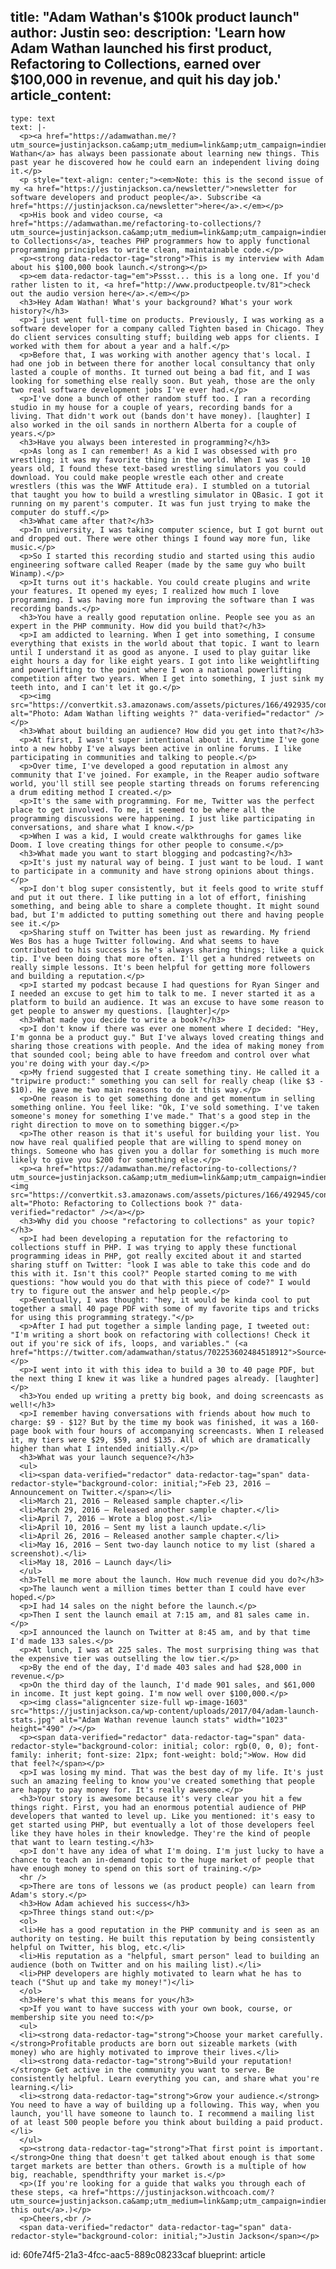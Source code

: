 title: "Adam Wathan's $100k product launch"
author: Justin
seo:
  description: 'Learn how Adam Wathan launched his first product, Refactoring to Collections, earned over $100,000 in revenue, and quit his day job.'
article_content:
  -
    type: text
    text: |-
      <p><a href="https://adamwathan.me/?utm_source=justinjackson.ca&amp;utm_medium=link&amp;utm_campaign=indienewsletter">Adam Wathan</a> has always been passionate about learning new things. This past year he discovered how he could earn an independent living doing it.</p>
      <p style="text-align: center;"><em>Note: this is the second issue of my <a href="https://justinjackson.ca/newsletter/">newsletter for software developers and product people</a>. Subscribe <a href="https://justinjackson.ca/newsletter">here</a>.</em></p>
      <p>His book and video course, <a href="https://adamwathan.me/refactoring-to-collections/?utm_source=justinjackson.ca&amp;utm_medium=link&amp;utm_campaign=indienewsletter">Refactoring to Collections</a>, teaches PHP programmers how to apply functional programming principles to write clean, maintainable code.</p>
      <p><strong data-redactor-tag="strong">This is my interview with Adam about his $100,000 book launch.</strong></p>
      <p><em data-redactor-tag="em">Pssst... this is a long one. If you'd rather listen to it, <a href="http://www.productpeople.tv/81">check out the audio version here</a>.</em></p>
      <h3>Hey Adam Wathan! What's your background? What's your work history?</h3>
      <p>I just went full-time on products. Previously, I was working as a software developer for a company called Tighten based in Chicago. They do client services consulting stuff; building web apps for clients. I worked with them for about a year and a half.</p>
      <p>Before that, I was working with another agency that's local. I had one job in between there for another local consultancy that only lasted a couple of months. It turned out being a bad fit, and I was looking for something else really soon. But yeah, those are the only two real software development jobs I've ever had.</p>
      <p>I've done a bunch of other random stuff too. I ran a recording studio in my house for a couple of years, recording bands for a living. That didn't work out (bands don't have money). [laughter] I also worked in the oil sands in northern Alberta for a couple of years.</p>
      <h3>Have you always been interested in programming?</h3>
      <p>As long as I can remember! As a kid I was obsessed with pro wrestling; it was my favorite thing in the world. When I was 9 - 10 years old, I found these text-based wrestling simulators you could download. You could make people wrestle each other and create wrestlers (this was the WWF Attitude era). I stumbled on a tutorial that taught you how to build a wrestling simulator in QBasic. I got it running on my parent's computer. It was fun just trying to make the computer do stuff.</p>
      <h3>What came after that?</h3>
      <p>In university, I was taking computer science, but I got burnt out and dropped out. There were other things I found way more fun, like music.</p>
      <p>So I started this recording studio and started using this audio engineering software called Reaper (made by the same guy who built Winamp).</p>
      <p>It turns out it's hackable. You could create plugins and write your features. It opened my eyes; I realized how much I love programming. I was having more fun improving the software than I was recording bands.</p>
      <h3>You have a really good reputation online. People see you as an expert in the PHP community. How did you build that?</h3>
      <p>I am addicted to learning. When I get into something, I consume everything that exists in the world about that topic. I want to learn until I understand it as good as anyone. I used to play guitar like eight hours a day for like eight years. I got into like weightlifting and powerlifting to the point where I won a national powerlifting competition after two years. When I get into something, I just sink my teeth into, and I can't let it go.</p>
      <p><img src="https://convertkit.s3.amazonaws.com/assets/pictures/166/492935/content_weightlifting.jpg" alt="Photo: Adam Wathan lifting weights ?" data-verified="redactor" /></p>
      <h3>What about building an audience? How did you get into that?</h3>
      <p>At first, I wasn't super intentional about it. Anytime I've gone into a new hobby I've always been active in online forums. I like participating in communities and talking to people.</p>
      <p>Over time, I've developed a good reputation in almost any community that I've joined. For example, in the Reaper audio software world, you'll still see people starting threads on forums referencing a drum editing method I created.</p>
      <p>It's the same with programming. For me, Twitter was the perfect place to get involved. To me, it seemed to be where all the programming discussions were happening. I just like participating in conversations, and share what I know.</p>
      <p>When I was a kid, I would create walkthroughs for games like Doom. I love creating things for other people to consume.</p>
      <h3>What made you want to start blogging and podcasting?</h3>
      <p>It's just my natural way of being. I just want to be loud. I want to participate in a community and have strong opinions about things.</p>
      <p>I don't blog super consistently, but it feels good to write stuff and put it out there. I like putting in a lot of effort, finishing something, and being able to share a complete thought. It might sound bad, but I'm addicted to putting something out there and having people see it.</p>
      <p>Sharing stuff on Twitter has been just as rewarding. My friend Wes Bos has a huge Twitter following. And what seems to have contributed to his success is he's always sharing things; like a quick tip. I've been doing that more often. I'll get a hundred retweets on really simple lessons. It's been helpful for getting more followers and building a reputation.</p>
      <p>I started my podcast because I had questions for Ryan Singer and I needed an excuse to get him to talk to me. I never started it as a platform to build an audience. It was an excuse to have some reason to get people to answer my questions. [laughter]</p>
      <h3>What made you decide to write a book?</h3>
      <p>I don't know if there was ever one moment where I decided: "Hey, I'm gonna be a product guy." But I've always loved creating things and sharing those creations with people. And the idea of making money from that sounded cool; being able to have freedom and control over what you're doing with your day.</p>
      <p>My friend suggested that I create something tiny. He called it a "tripwire product:" something you can sell for really cheap (like $3 - $10). He gave me two main reasons to do it this way.</p>
      <p>One reason is to get something done and get momentum in selling something online. You feel like: "Ok, I've sold something. I've taken someone's money for something I've made." That's a good step in the right direction to move on to something bigger.</p>
      <p>The other reason is that it's useful for building your list. You now have real qualified people that are willing to spend money on things. Someone who has given you a dollar for something is much more likely to give you $200 for something else.</p>
      <p><a href="https://adamwathan.me/refactoring-to-collections/?utm_source=justinjackson.ca&amp;utm_medium=link&amp;utm_campaign=indienewsletter"><img src="https://convertkit.s3.amazonaws.com/assets/pictures/166/492945/content_book.jpg" alt="Photo: Refactoring to Collections book ?" data-verified="redactor" /></a></p>
      <h3>Why did you choose "refactoring to collections" as your topic?</h3>
      <p>I had been developing a reputation for the refactoring to collections stuff in PHP. I was trying to apply these functional programming ideas in PHP, got really excited about it and started sharing stuff on Twitter: "look I was able to take this code and do this with it. Isn't this cool?" People started coming to me with questions: "how would you do that with this piece of code?" I would try to figure out the answer and help people.</p>
      <p>Eventually, I was thought: "hey, it would be kinda cool to put together a small 40 page PDF with some of my favorite tips and tricks for using this programming strategy."</p>
      <p>After I had put together a simple landing page, I tweeted out: "I'm writing a short book on refactoring with collections! Check it out if you're sick of ifs, loops, and variables." (<a href="https://twitter.com/adamwathan/status/702253602484518912">Source</a>)</p>
      <p>I went into it with this idea to build a 30 to 40 page PDF, but the next thing I knew it was like a hundred pages already. [laughter]</p>
      <h3>You ended up writing a pretty big book, and doing screencasts as well!</h3>
      <p>I remember having conversations with friends about how much to charge: $9 - $12? But by the time my book was finished, it was a 160-page book with four hours of accompanying screencasts. When I released it, my tiers were $29, $59, and $135. All of which are dramatically higher than what I intended initially.</p>
      <h3>What was your launch sequence?</h3>
      <ul>
      <li><span data-verified="redactor" data-redactor-tag="span" data-redactor-style="background-color: initial;">Feb 23, 2016 – Announcement on Twitter.</span></li>
      <li>March 21, 2016 – Released sample chapter.</li>
      <li>March 29, 2016 – Released another sample chapter.</li>
      <li>April 7, 2016 – Wrote a blog post.</li>
      <li>April 10, 2016 – Sent my list a launch update.</li>
      <li>April 26, 2016 – Released another sample chapter.</li>
      <li>May 16, 2016 – Sent two-day launch notice to my list (shared a screenshot).</li>
      <li>May 18, 2016 – Launch day</li>
      </ul>
      <h3>Tell me more about the launch. How much revenue did you do?</h3>
      <p>The launch went a million times better than I could have ever hoped.</p>
      <p>I had 14 sales on the night before the launch.</p>
      <p>Then I sent the launch email at 7:15 am, and 81 sales came in.</p>
      <p>I announced the launch on Twitter at 8:45 am, and by that time I'd made 133 sales.</p>
      <p>At lunch, I was at 225 sales. The most surprising thing was that the expensive tier was outselling the low tier.</p>
      <p>By the end of the day, I'd made 403 sales and had $28,000 in revenue.</p>
      <p>On the third day of the launch, I'd made 901 sales, and $61,000 in income. It just kept going. I'm now well over $100,000.</p>
      <p><img class="aligncenter size-full wp-image-1603" src="https://justinjackson.ca/wp-content/uploads/2017/04/adam-launch-stats.jpg" alt="Adam Wathan revenue launch stats" width="1023" height="490" /></p>
      <p><span data-verified="redactor" data-redactor-tag="span" data-redactor-style="background-color: initial; color: rgb(0, 0, 0); font-family: inherit; font-size: 21px; font-weight: bold;">Wow. How did that feel?</span></p>
      <p>I was losing my mind. That was the best day of my life. It's just such an amazing feeling to know you've created something that people are happy to pay money for. It's really awesome.</p>
      <h3>Your story is awesome because it's very clear you hit a few things right. First, you had an enormous potential audience of PHP developers that wanted to level up. Like you mentioned: it's easy to get started using PHP, but eventually a lot of those developers feel like they have holes in their knowledge. They're the kind of people that want to learn testing.</h3>
      <p>I don't have any idea of what I'm doing. I'm just lucky to have a chance to teach an in-demand topic to the huge market of people that have enough money to spend on this sort of training.</p>
      <hr />
      <p>There are tons of lessons we (as product people) can learn from Adam's story.</p>
      <h3>How Adam achieved his success</h3>
      <p>Three things stand out:</p>
      <ol>
      <li>He has a good reputation in the PHP community and is seen as an authority on testing. He built this reputation by being consistently helpful on Twitter, his blog, etc.</li>
      <li>His reputation as a "helpful, smart person" lead to building an audience (both on Twitter and on his mailing list).</li>
      <li>PHP developers are highly motivated to learn what he has to teach ("Shut up and take my money!")</li>
      </ol>
      <h3>Here's what this means for you</h3>
      <p>If you want to have success with your own book, course, or membership site you need to:</p>
      <ul>
      <li><strong data-redactor-tag="strong">Choose your market carefully. </strong>Profitable products are born out sizeable markets (with money) who are highly motivated to improve their lives.</li>
      <li><strong data-redactor-tag="strong">Build your reputation!</strong> Get active in the community you want to serve. Be consistently helpful. Learn everything you can, and share what you're learning.</li>
      <li><strong data-redactor-tag="strong">Grow your audience.</strong> You need to have a way of building up a following. This way, when you launch, you'll have someone to launch to. I recommend a mailing list of at least 500 people before you think about building a paid product.</li>
      </ul>
      <p><strong data-redactor-tag="strong">That first point is important. </strong>One thing that doesn't get talked about enough is that some target markets are better than others. Growth is a multiple of how big, reachable, spendthrifty your market is.</p>
      <p>(If you're looking for a guide that walks you through each of these steps, <a href="https://justinjackson.withcoach.com/?utm_source=justinjackson.ca&amp;utm_medium=link&amp;utm_campaign=indienewsletter">check this out</a>.)</p>
      <p>Cheers,<br />
      <span data-verified="redactor" data-redactor-tag="span" data-redactor-style="background-color: initial;">Justin Jackson</span></p>
id: 60fe74f5-21a3-4fcc-aac5-889c08233caf
blueprint: article
